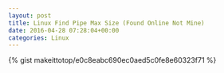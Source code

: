 ```yaml
---
layout: post                                                                                                              
title: Linux Find Pipe Max Size (Found Online Not Mine)                                                                                                                       
date: 2016-04-28 07:28:04+00:00                                                                                                                        
categories: Linux                                                                                                                
---                                                                                                                              
```


{% gist makeittotop/e0c8eabc690ec0aed5c0fe8e60323f71 %}                                                                                                           

